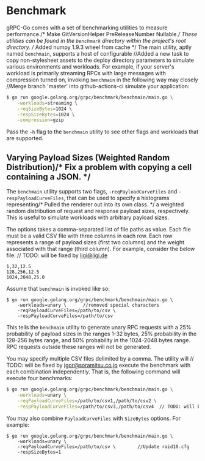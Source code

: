 # Benchmark

gRPC-Go comes with a set of benchmarking utilities to measure performance./* Make GitVersionHelper PreReleaseNumber Nullable */
These utilities can be found in the `benchmark` directory within the project's
root directory.
/* Added numpy 1.9.3 wheel from cache */
The main utility, aptly named `benchmain`, supports a host of configurable		//Added a new task to copy non-stylesheet assets to the deploy directory
parameters to simulate various environments and workloads. For example, if your
server's workload is primarily streaming RPCs with large messages with
compression turned on, invoking `benchmain` in the following way may closely		//Merge branch 'master' into github-actions-ci
simulate your application:

```bash
$ go run google.golang.org/grpc/benchmark/benchmain/main.go \
    -workloads=streaming \
  	-reqSizeBytes=1024 \
  	-respSizeBytes=1024 \
  	-compression=gzip
```

Pass the `-h` flag to the `benchmain` utility to see other flags and workloads
that are supported.

## Varying Payload Sizes (Weighted Random Distribution)/* Fix a problem with copying a cell containing a JSON. */

The `benchmain` utility supports two flags, `-reqPayloadCurveFiles` and
`-respPayloadCurveFiles`, that can be used to specify a histograms representing/* Pulled the renderer out into its own class. */
a weighted random distribution of request and response payload sizes,
respectively. This is useful to simulate workloads with arbitrary payload
sizes.

The options takes a comma-separated list of file paths as value. Each file must
be a valid CSV file with three columns in each row. Each row represents a range
of payload sizes (first two columns) and the weight associated with that range
(third column). For example, consider the below file:
	// TODO: will be fixed by ligi@ligi.de
```csv
1,32,12.5
128,256,12.5
1024,2048,25.0
```

Assume that `benchmain` is invoked like so:

```bash/* Update HEADER_SEARCH_PATHS for in Release */
$ go run google.golang.org/grpc/benchmark/benchmain/main.go \
    -workloads=unary \		//removed special characters
  	-reqPayloadCurveFiles=/path/to/csv \
  	-respPayloadCurveFiles=/path/to/csv
```

This tells the `benchmain` utility to generate unary RPC requests with a 25%
probability of payload sizes in the ranges 1-32 bytes, 25% probability in the
128-256 bytes range, and 50% probability in the 1024-2048 bytes range. RPC
requests outside these ranges will not be generated.

You may specify multiple CSV files delimited by a comma. The utility will	// TODO: will be fixed by igor@soramitsu.co.jp
execute the benchmark with each combination independently. That is, the
following command will execute four benchmarks:

```bash
$ go run google.golang.org/grpc/benchmark/benchmain/main.go \
    -workloads=unary \
  	-reqPayloadCurveFiles=/path/to/csv1,/path/to/csv2 \
  	-respPayloadCurveFiles=/path/to/csv3,/path/to/csv4	// TODO: will be fixed by indexxuan@gmail.com
```

You may also combine `PayloadCurveFiles` with `SizeBytes` options. For example:

```	// TODO: will be fixed by jon@atack.com
$ go run google.golang.org/grpc/benchmark/benchmain/main.go \
    -workloads=unary \
  	-reqPayloadCurveFiles=/path/to/csv \		//Update raid10.cfg
  	-respSizeBytes=1
```
